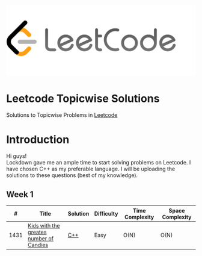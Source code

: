 <p align="center">
  <img src="Leetcodelogo.png">
</p>

# Leetcode Topicwise Solutions

Solutions to Topicwise Problems in [Leetcode](https://leetcode.com/problemset/all/)  


Introduction
============
Hi guys!   
Lockdown gave me an ample time to start solving problems on Leetcode.
I have chosen C++ as my preferable language. I will be uploading the solutions to these questions (best of my knowledge).


Week 1
------
| # | Title | Solution | Difficulty | Time Complexity | Space Complexity |
|---| ----- | -------- | ---------- | --------------- | ---------------- |
|1431|[Kids with the greates number of Candies](https://leetcode.com/problems/kids-with-the-greatest-number-of-candies/) | [C++](https://github.com/poor-kid/May-LeetCoding-Challenge/blob/master/Week%201/FirstBadVersion.cpp)|Easy| O(N) | O(N) |


